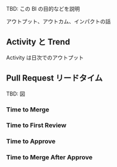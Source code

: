 TBD: この BI の目的などを説明

アウトプット、アウトカム、インパクトの話

## Activity と Trend

Activity は日次でのアウトプット

## Pull Request リードタイム

TBD: 図

### Time to Merge
### Time to First Review
### Time to Approve
### Time to Merge After Approve

